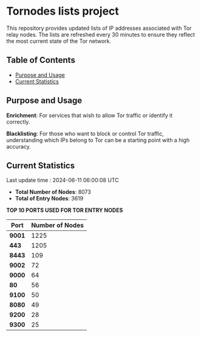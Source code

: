 # Tornodes lists project

This repository provides updated lists of IP addresses associated with Tor relay nodes. The lists are refreshed every 30 minutes to ensure they reflect the most current state of the Tor network.

## Table of Contents

- [Purpose and Usage](#purpose-and-usage)
- [Current Statistics](#current-statistics)


## Purpose and Usage

**Enrichment**: For services that wish to allow Tor traffic or identify it correctly.

**Blacklisting**: For those who want to block or control Tor traffic, understanding which IPs belong to Tor can be a starting point with a high accuracy.

## Current Statistics

Last update time : 2024-06-11 06:00:08 UTC

- **Total Number of Nodes**: 8073
- **Total of Entry Nodes**: 3619

**TOP 10 PORTS USED FOR TOR ENTRY NODES**

| **Port** | **Number of Nodes** |
|------|-----------------|
| **9001**   | 1225  |
| **443**   | 1205  |
| **8443**   | 109  |
| **9002**   | 72  |
| **9000**   | 64  |
| **80**   | 56  |
| **9100**   | 50  |
| **8080**   | 49  |
| **9200**   | 28  |
| **9300**   | 25  |

